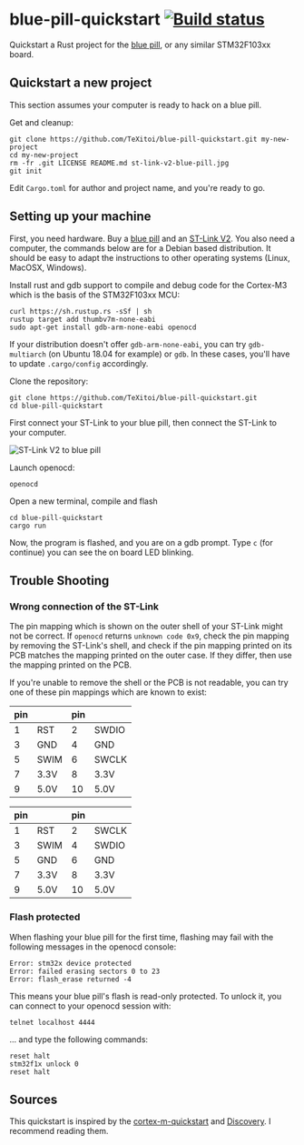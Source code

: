 # blue-pill-quickstart [![Build status](https://travis-ci.org/TeXitoi/blue-pill-quickstart.svg?branch=master)](https://travis-ci.org/TeXitoi/blue-pill-quickstart)

Quickstart a Rust project for the [blue pill](https://wiki.stm32duino.com/index.php?title=Blue_Pill), or any similar STM32F103xx board.

## Quickstart a new project

This section assumes your computer is ready to hack on a blue pill.

Get and cleanup:

```shell
git clone https://github.com/TeXitoi/blue-pill-quickstart.git my-new-project
cd my-new-project
rm -fr .git LICENSE README.md st-link-v2-blue-pill.jpg
git init
```

Edit `Cargo.toml` for author and project name, and you're ready to go.

## Setting up your machine

First, you need hardware. Buy a [blue pill](https://www.aliexpress.com/w/wholesale-stm32f103c8t6.html?&SortType=total_tranpro_desc) and an [ST-Link V2](https://www.aliexpress.com/w/wholesale-st-link-v2.html?SortType=total_tranpro_desc). You also need a computer, the commands below are for a Debian based distribution. It should be easy to adapt the instructions to other operating systems (Linux, MacOSX, Windows).

Install rust and gdb support to compile and debug code for the Cortex-M3 which is the basis of the STM32F103xx MCU:

```shell
curl https://sh.rustup.rs -sSf | sh
rustup target add thumbv7m-none-eabi
sudo apt-get install gdb-arm-none-eabi openocd
```

If your distribution doesn't offer `gdb-arm-none-eabi`, you can try `gdb-multiarch` (on Ubuntu 18.04 for example) or `gdb`. In these cases, you'll have to update `.cargo/config` accordingly.

Clone the repository:

```shell
git clone https://github.com/TeXitoi/blue-pill-quickstart.git
cd blue-pill-quickstart
```

First connect your ST-Link to your blue pill, then connect the ST-Link to your computer.

![ST-Link V2 to blue pill](st-link-v2-blue-pill.jpg)

Launch openocd:

```shell
openocd
```
 
Open a new terminal, compile and flash

```shell
cd blue-pill-quickstart
cargo run
```

Now, the program is flashed, and you are on a gdb prompt. Type `c` (for continue) you can see the on board LED blinking.

## Trouble Shooting

### Wrong connection of the ST-Link

The pin mapping which is shown on the outer shell of your ST-Link might not be correct. If `openocd` returns `unknown code 0x9`, check the pin mapping by removing the ST-Link's shell, and check if the pin mapping printed on its PCB matches the mapping printed on the outer case.  If they differ, then use the mapping printed on the PCB.

If you're unable to remove the shell or the PCB is not readable, you can try one of these pin mappings which are known to exist:

|pin|      |pin|       | 
|---|------|---|-------|
| 1 | RST  | 2 | SWDIO |
| 3 | GND  | 4 | GND   |
| 5 | SWIM | 6 | SWCLK |
| 7 | 3.3V | 8 | 3.3V  |
| 9 | 5.0V |10 | 5.0V  |

|pin|      |pin|       | 
|---|------|---|-------|
| 1 | RST  | 2 | SWCLK |
| 3 | SWIM | 4 | SWDIO |
| 5 | GND  | 6 | GND   |
| 7 | 3.3V | 8 | 3.3V  |
| 9 | 5.0V |10 | 5.0V  |

### Flash protected

When flashing your blue pill for the first time, flashing may fail with the following messages in the openocd console:

```
Error: stm32x device protected
Error: failed erasing sectors 0 to 23
Error: flash_erase returned -4
```

This means your blue pill's flash is read-only protected. To unlock it, you can connect to your openocd session with:

```shell
telnet localhost 4444
```

... and type the following commands:

```
reset halt
stm32f1x unlock 0
reset halt
```

## Sources

This quickstart is inspired by the [cortex-m-quickstart](https://github.com/japaric/cortex-m-quickstart) and [Discovery](https://rust-embedded.github.io/discovery/). I recommend reading them.
